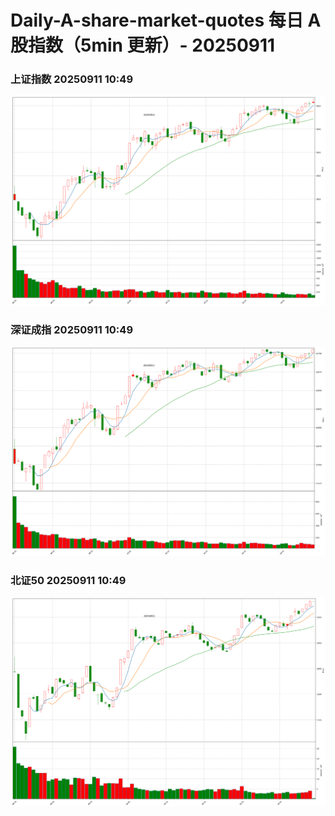 
# Daily-A-share-market-quotes 每日 A 股指数（5min 更新）- 20250911

### 上证指数 20250911 10:49
![](./fig/2025/9/20250911-sh000001.png)

### 深证成指 20250911 10:49
![](./fig/2025/9/20250911-sz399001.png)

### 北证50 20250911 10:49
![](./fig/2025/9/20250911-bj899050.png)
